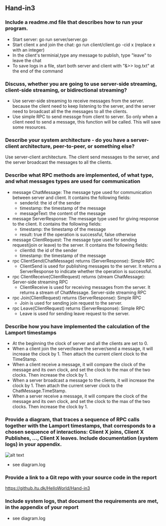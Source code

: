 ## Hand-in3
### Include a readme.md file that describes how to run your program. 
- Start server: go run server/server.go
- Start client x and join the chat: go run client/client.go -cid x (replace x with an integer)
- In the client's terminial,type any message to publish, type "leave" to leave the chat
- To save logs in a file, start both server and client with "&>> log.txt" at the end of the command
### Discuss, whether you are going to use server-side streaming, client-side streaming, or bidirectional streaming? 
- Use server-side streaming to receive messages from the server. because the client need to keep listening to the server, and the server need to broadcast all the the messages to all the clients.
- Use simple RPC to send messsge from client to server. So only when a client need to send a message, this function will be called. This will save some resources.
### Describe your system architecture - do you have a server-client architecture, peer-to-peer, or something else?
Use server-client architecture. The client send messages to the server, and the server broadcast the messages to all the clients. 
### Describe what RPC methods are implemented, of what type, and what messages types are used for communication
- message ChatMessage: The message type used for communication between server and client. It contains the following fields:
    - senderId: the id of the sender
    - timestamp: the timestamp of the message
    - messageText: the content of the message
- message ServerResponse: The message type used for giving response to the client. It contains the following fields:
    - timestamp: the timestamp of the message
    - result: true if the operation is successful, false otherwise
- message ClientRequest: The message type used for sending request(join or leave) to the server. It contains the following fields:
    - clientId: the id of the sender
    - timestamp: the timestamp of the message
- rpc ClientSend(ChatMessage) returns (ServerResponse): Simple RPC
    - ClientSend is used for publishing messages to the server. It returns a ServerResponse to indicate whether the operation is successful.
- rpc ClientReceive(ClientRequest) returns (stream ChatMessage): Server-side streaming RPC 
    - ClientReceive is used for receiving messages from the server. It returns a stream of ChatMessage. Server-side streaming RPC 
- rpc Join(ClientRequest) returns (ServerResponse): Simple RPC
    - Join is used for sending join request to the server. 
- rpc Leave(ClientRequest) returns (ServerResponse): Simple RPC
    - Leave is used for sending leave request to the server. 
### Describe how you have implemented the calculation of the Lamport timestamps
- At the beginning the clock of server and all the clients are set to 0.
- When a client join the server/leave the server/send a message, it will increase the clock by 1. Then attach the current client clock to the TimeStamp.
- When a client receive a message, it will compare the clock of the message and its own clock, and set the clock to the max of the two clocks. Then increase the clock by 1.
- When a server broadcast a message to the clients, it will increase the clock by 1. Then attach the current server clock to the ChatMessage.TimeStamp.
- When a server receive a message, it will compare the clock of the message and its own clock, and set the clock to the max of the two clocks. Then increase the clock by 1.
### Provide a diagram, that traces a sequence of RPC calls together with the Lamport timestamps, that corresponds to a chosen sequence of interactions: Client X joins, Client X Publishes, ..., Client X leaves. Include documentation (system logs) in your appendix.
![alt text](https://github.itu.dk/HelloWorld/Hand-in3/blob/yusu/diagram.jpg?raw=true)
- see diagram.log
### Provide a link to a Git repo with your source code in the report
https://github.itu.dk/HelloWorld/Hand-in3
### Include system logs, that document the requirements are met, in the appendix of your report
- see diagram.log
